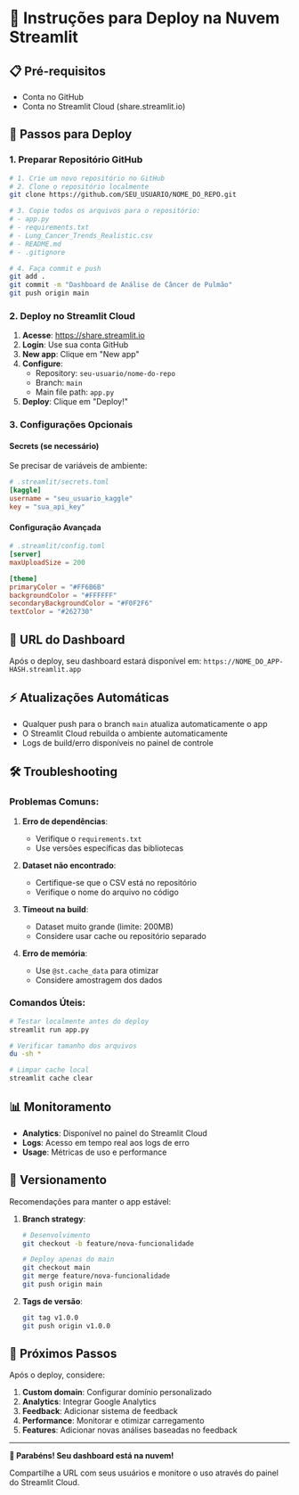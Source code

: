 # 🚀 Instruções para Deploy na Nuvem Streamlit

## 📋 Pré-requisitos
- Conta no GitHub
- Conta no Streamlit Cloud (share.streamlit.io)

## 🔧 Passos para Deploy

### 1. Preparar Repositório GitHub

```bash
# 1. Crie um novo repositório no GitHub
# 2. Clone o repositório localmente
git clone https://github.com/SEU_USUARIO/NOME_DO_REPO.git

# 3. Copie todos os arquivos para o repositório:
# - app.py
# - requirements.txt  
# - Lung_Cancer_Trends_Realistic.csv
# - README.md
# - .gitignore

# 4. Faça commit e push
git add .
git commit -m "Dashboard de Análise de Câncer de Pulmão"
git push origin main
```

### 2. Deploy no Streamlit Cloud

1. **Acesse**: https://share.streamlit.io
2. **Login**: Use sua conta GitHub
3. **New app**: Clique em "New app"
4. **Configure**:
   - Repository: `seu-usuario/nome-do-repo`
   - Branch: `main`
   - Main file path: `app.py`
5. **Deploy**: Clique em "Deploy!"

### 3. Configurações Opcionais

#### Secrets (se necessário)
Se precisar de variáveis de ambiente:
```toml
# .streamlit/secrets.toml
[kaggle]
username = "seu_usuario_kaggle"
key = "sua_api_key"
```

#### Configuração Avançada
```toml
# .streamlit/config.toml
[server]
maxUploadSize = 200

[theme]
primaryColor = "#FF6B6B"
backgroundColor = "#FFFFFF"
secondaryBackgroundColor = "#F0F2F6"
textColor = "#262730"
```

## 🔗 URL do Dashboard

Após o deploy, seu dashboard estará disponível em:
`https://NOME_DO_APP-HASH.streamlit.app`

## ⚡ Atualizações Automáticas

- Qualquer push para o branch `main` atualiza automaticamente o app
- O Streamlit Cloud rebuilda o ambiente automaticamente
- Logs de build/erro disponíveis no painel de controle

## 🛠️ Troubleshooting

### Problemas Comuns:

1. **Erro de dependências**:
   - Verifique o `requirements.txt`
   - Use versões específicas das bibliotecas

2. **Dataset não encontrado**:
   - Certifique-se que o CSV está no repositório
   - Verifique o nome do arquivo no código

3. **Timeout na build**:
   - Dataset muito grande (limite: 200MB)
   - Considere usar cache ou repositório separado

4. **Erro de memória**:
   - Use `@st.cache_data` para otimizar
   - Considere amostragem dos dados

### Comandos Úteis:

```bash
# Testar localmente antes do deploy
streamlit run app.py

# Verificar tamanho dos arquivos
du -sh *

# Limpar cache local
streamlit cache clear
```

## 📊 Monitoramento

- **Analytics**: Disponível no painel do Streamlit Cloud
- **Logs**: Acesso em tempo real aos logs de erro
- **Usage**: Métricas de uso e performance

## 🔄 Versionamento

Recomendações para manter o app estável:

1. **Branch strategy**:
   ```bash
   # Desenvolvimento
   git checkout -b feature/nova-funcionalidade
   
   # Deploy apenas do main
   git checkout main
   git merge feature/nova-funcionalidade
   git push origin main
   ```

2. **Tags de versão**:
   ```bash
   git tag v1.0.0
   git push origin v1.0.0
   ```

## 🎯 Próximos Passos

Após o deploy, considere:

1. **Custom domain**: Configurar domínio personalizado
2. **Analytics**: Integrar Google Analytics
3. **Feedback**: Adicionar sistema de feedback
4. **Performance**: Monitorar e otimizar carregamento
5. **Features**: Adicionar novas análises baseadas no feedback

---

**🎉 Parabéns! Seu dashboard está na nuvem!**

Compartilhe a URL com seus usuários e monitore o uso através do painel do Streamlit Cloud.
